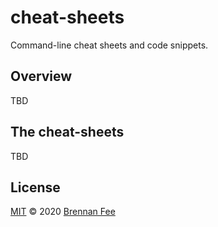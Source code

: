 # cheat-sheets

Command-line cheat sheets and code snippets.

## Overview

TBD

## The cheat-sheets

TBD

## License

[MIT](license) © 2020 [Brennan Fee](https://github.com/brennanfee)
